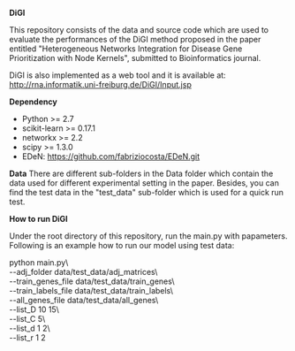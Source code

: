 **DiGI**

This repository consists of the data and source code which are used to evaluate the performances of the DiGI method proposed in the paper entitled "Heterogeneous Networks Integration for Disease Gene Prioritization with Node Kernels", submitted to Bioinformatics journal. 

DiGI is also implemented as a web tool and it is available at: http://rna.informatik.uni-freiburg.de/DiGI/Input.jsp

**Dependency**
- Python >= 2.7
- scikit-learn >= 0.17.1
- networkx >= 2.2
- scipy >= 1.3.0
- EDeN: https://github.com/fabriziocosta/EDeN.git

**Data**
There are different sub-folders in the Data folder which contain the data used for different experimental setting in the paper. Besides, you can find the test data in the "test_data" sub-folder which is used for a quick run test.

**How to run DiGI**

Under the root directory of this repository, run the main.py with papameters. Following is an example how to run our model using test data:

python main.py\  
--adj_folder data/test_data/adj_matrices\  
--train_genes_file data/test_data/train_genes\  
--train_labels_file data/test_data/train_labels\  
--all_genes_file data/test_data/all_genes\  
--list_D 10 15\  
--list_C 5\  
--list_d 1 2\  
--list_r 1 2


